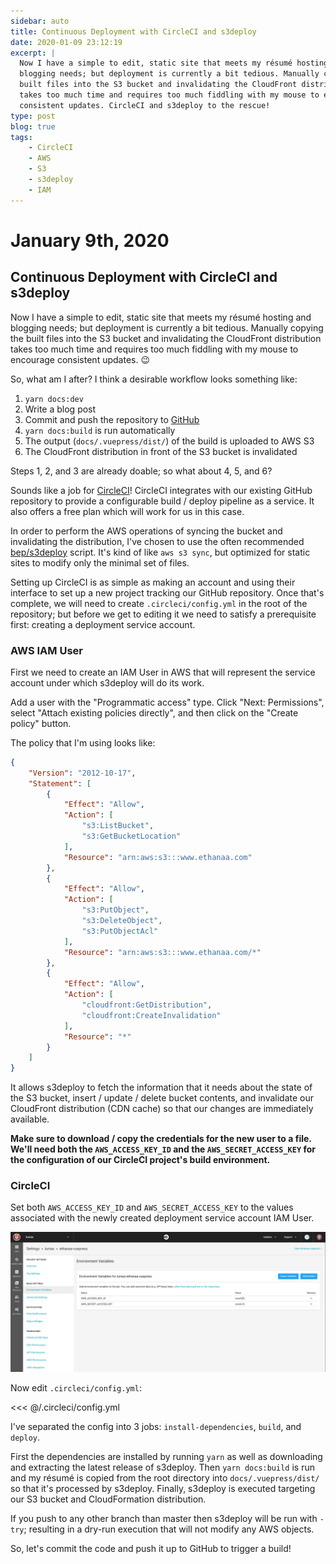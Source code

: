 ```yaml
---
sidebar: auto
title: Continuous Deployment with CircleCI and s3deploy
date: 2020-01-09 23:12:19
excerpt: |
  Now I have a simple to edit, static site that meets my résumé hosting and
  blogging needs; but deployment is currently a bit tedious. Manually copying the
  built files into the S3 bucket and invalidating the CloudFront distribution
  takes too much time and requires too much fiddling with my mouse to encourage
  consistent updates. CircleCI and s3deploy to the rescue!
type: post
blog: true
tags:
    - CircleCI
    - AWS
    - S3
    - s3deploy
    - IAM
---
```


# January 9th, 2020

## Continuous Deployment with CircleCI and s3deploy

Now I have a simple to edit, static site that meets my résumé hosting and
blogging needs; but deployment is currently a bit tedious. Manually copying the
built files into the S3 bucket and invalidating the CloudFront distribution
takes too much time and requires too much fiddling with my mouse to encourage
consistent updates. :wink:

So, what am I after? I think a desirable workflow looks something like:

1. `yarn docs:dev`
2. Write a blog post
3. Commit and push the repository to [GitHub](https://github.com/lunias/ethanaa-vuepress)
4. `yarn docs:build` is run automatically
5. The output (`docs/.vuepress/dist/`) of the build is uploaded to AWS S3
6. The CloudFront distribution in front of the S3 bucket is invalidated

Steps 1, 2, and 3 are already doable; so what about 4, 5, and 6?

Sounds like a job for [CircleCI](https://circleci.com/)! CircleCI integrates
with our existing GitHub repository to provide a configurable build / deploy
pipeline as a service. It also offers a free plan which will work for us in this
case.

In order to perform the AWS operations of syncing the bucket and invalidating
the distribution, I've chosen to use the often recommended
[bep/s3deploy](https://github.com/bep/s3deploy) script. It's kind of like `aws
s3 sync`, but optimized for static sites to modify only the minimal set of
files.

Setting up CircleCI is as simple as making an account and using their interface
to set up a new project tracking our GitHub repository. Once that's complete, we
will need to create `.circleci/config.yml` in the root of the repository; but
before we get to editing it we need to satisfy a prerequisite first: creating a
deployment service account.

### AWS IAM User

First we need to create an IAM User in AWS that will represent the service
account under which s3deploy will do its work.

Add a user with the "Programmatic access" type. Click "Next: Permissions",
select "Attach existing policies directly", and then click on the "Create
policy" button.

The policy that I'm using looks like:

```json
{
    "Version": "2012-10-17",
    "Statement": [
        {
            "Effect": "Allow",
            "Action": [
                "s3:ListBucket",
                "s3:GetBucketLocation"
            ],
            "Resource": "arn:aws:s3:::www.ethanaa.com"
        },
        {
            "Effect": "Allow",
            "Action": [
                "s3:PutObject",
                "s3:DeleteObject",
                "s3:PutObjectAcl"
            ],
            "Resource": "arn:aws:s3:::www.ethanaa.com/*"
        },
        {
            "Effect": "Allow",
            "Action": [
                "cloudfront:GetDistribution",
                "cloudfront:CreateInvalidation"
            ],
            "Resource": "*"
        }
    ]
}
```

It allows s3deploy to fetch the information that it needs about the state of the
S3 bucket, insert / update / delete bucket contents, and invalidate our
CloudFront distribution (CDN cache) so that our changes are immediately
available.

**Make sure to download / copy the credentials for the new user to a file. We'll
need both the `AWS_ACCESS_KEY_ID` and the `AWS_SECRET_ACCESS_KEY` for the
configuration of our CircleCI project's build environment.**

### CircleCI

Set both `AWS_ACCESS_KEY_ID` and `AWS_SECRET_ACCESS_KEY` to the values
associated with the newly created deployment service account IAM User.

![CircleCI Project Build Environment](./img/circleci_env.png)

Now edit `.circleci/config.yml`:

<<< @/.circleci/config.yml

I've separated the config into 3 jobs: `install-dependencies`, `build`, and `deploy`.

First the dependencies are installed by running `yarn` as well as downloading
and extracting the latest release of s3deploy. Then `yarn docs:build` is run and
my résumé is copied from the root directory into `docs/.vuepress/dist/` so that
it's processed by s3deploy. Finally, s3deploy is executed targeting our S3
bucket and CloudFormation distribution.

If you push to any other branch than master then s3deploy will be run with
`-try`; resulting in a dry-run execution that will not modify any AWS objects.

So, let's commit the code and push it up to GitHub to trigger a build!

